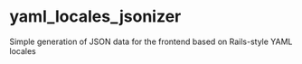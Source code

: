 yaml_locales_jsonizer
=====================

Simple generation of JSON data for the frontend based on Rails-style YAML locales
